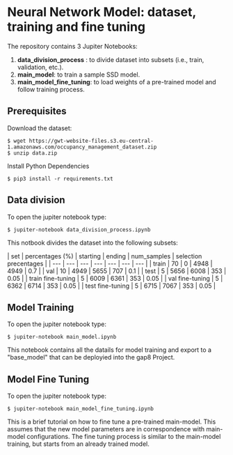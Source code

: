 # Neural Network Model: dataset, training and fine tuning

The repository contains 3 Jupiter Notebooks:

1. **data_division_process** : to divide dataset into subsets (i.e., train, validation, etc.).
2. **main_model**: to train a sample SSD model.
3. **main_model_fine_tuning**: to load weights of a pre-trained model and follow training process.


## Prerequisites

Download the dataset: 
```
$ wget https://gwt-website-files.s3.eu-central-1.amazonaws.com/occupancy_management_dataset.zip
$ unzip data.zip
```

Install Python Dependencies

```
$ pip3 install -r requirements.txt
```


## Data division

To open the jupiter notebook type:

```
$ jupiter-notebook data_division_process.ipynb
```


This notbook divides the dataset into the following subsets:


|        set        | percentages (%) | starting | ending | num_samples | selection precentages |
| --- | --- | --- | --- | --- | --- | --- |
|     train         |        70       |    0     |  4948  |     4949    |          0.7          |
|     val           |        10       |   4949   |  5655  |     707     |          0.1          |
|     test          |        5        |   5656   |  6008  |     353     |          0.05         |
| train fine-tuning |        5        |   6009   |  6361  |     353     |          0.05         |
|  val fine-tuning  |        5        |   6362   |  6714  |     353     |          0.05         |
|  test fine-tuning |        5        |   6715   |  7067  |     353     |          0.05         |


## Model Training

To open the jupiter notebook type:

```
$ jupiter-notebook main_model.ipynb
```


This notebook contains all the datails for model training and export to a "base_model" that can be deployied into the gap8 Project.

## Model Fine Tuning

To open the jupiter notebook type:

```
$ jupiter-notebook main_model_fine_tuning.ipynb
```


This is a brief tutorial on how to fine tune a pre-trained main-model. This assumes that the new model parameters are in correspondence with main-model configurations. The fine tuning process is similar to the main-model training, but starts from an already trained model.




